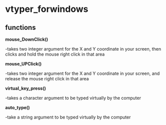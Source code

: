 # vtyper_forwindows

## functions

**mouse_DownClick()**

  -takes two integer argument for the X and Y coordinate in your screen, then clicks and hold the mouse right click in that area

**mouse_UPClick()**

  -takes two integer argument for the X and Y coordinate in your screen, and release the mouse right click in that area

**virtual_key_press()**

  -takes a character argument to be typed virtually by the computer

**auto_type()**

  -take a string argument to be typed virtually by the computer